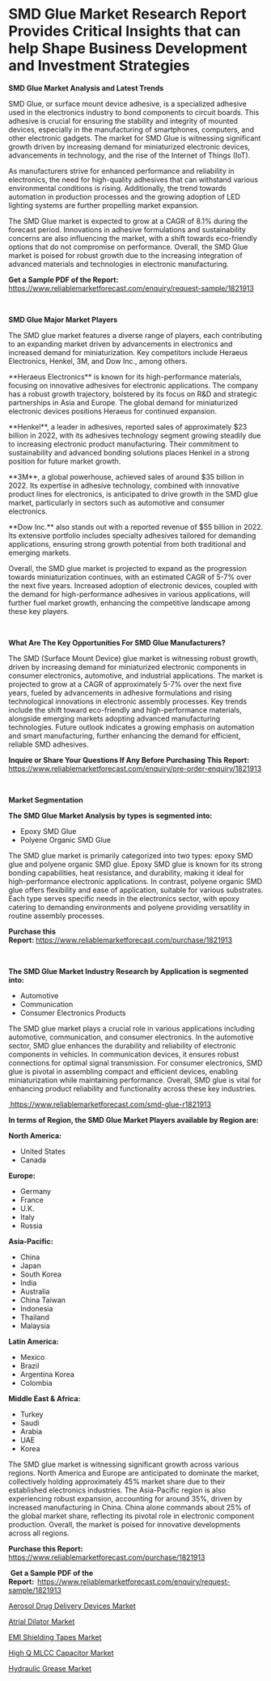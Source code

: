 <p><h1>SMD Glue Market Research Report Provides Critical Insights that can help Shape Business Development and Investment Strategies</h1></p><p><strong>SMD Glue Market Analysis and Latest Trends</strong></p>
<p><p>SMD Glue, or surface mount device adhesive, is a specialized adhesive used in the electronics industry to bond components to circuit boards. This adhesive is crucial for ensuring the stability and integrity of mounted devices, especially in the manufacturing of smartphones, computers, and other electronic gadgets. The market for SMD Glue is witnessing significant growth driven by increasing demand for miniaturized electronic devices, advancements in technology, and the rise of the Internet of Things (IoT). </p><p>As manufacturers strive for enhanced performance and reliability in electronics, the need for high-quality adhesives that can withstand various environmental conditions is rising. Additionally, the trend towards automation in production processes and the growing adoption of LED lighting systems are further propelling market expansion. </p><p>The SMD Glue market is expected to grow at a CAGR of 8.1% during the forecast period. Innovations in adhesive formulations and sustainability concerns are also influencing the market, with a shift towards eco-friendly options that do not compromise on performance. Overall, the SMD Glue market is poised for robust growth due to the increasing integration of advanced materials and technologies in electronic manufacturing.</p></p>
<p><strong>Get a Sample PDF of the Report:&nbsp;</strong> <a href="https://www.reliablemarketforecast.com/enquiry/request-sample/1821913?utm_campaign=1110&utm_medium=2&utm_source=Github&utm_content=ia&utm_term=10112024&utm_id=smd-glue">https://www.reliablemarketforecast.com/enquiry/request-sample/1821913</a></p>
<p>&nbsp;</p>
<p><strong>SMD Glue Major Market Players</strong></p>
<p><p>The SMD glue market features a diverse range of players, each contributing to an expanding market driven by advancements in electronics and increased demand for miniaturization. Key competitors include Heraeus Electronics, Henkel, 3M, and Dow Inc., among others.</p><p>**Heraeus Electronics** is known for its high-performance materials, focusing on innovative adhesives for electronic applications. The company has a robust growth trajectory, bolstered by its focus on R&D and strategic partnerships in Asia and Europe. The global demand for miniaturized electronic devices positions Heraeus for continued expansion.</p><p>**Henkel**, a leader in adhesives, reported sales of approximately $23 billion in 2022, with its adhesives technology segment growing steadily due to increasing electronic product manufacturing. Their commitment to sustainability and advanced bonding solutions places Henkel in a strong position for future market growth.</p><p>**3M**, a global powerhouse, achieved sales of around $35 billion in 2022. Its expertise in adhesive technology, combined with innovative product lines for electronics, is anticipated to drive growth in the SMD glue market, particularly in sectors such as automotive and consumer electronics.</p><p>**Dow Inc.** also stands out with a reported revenue of $55 billion in 2022. Its extensive portfolio includes specialty adhesives tailored for demanding applications, ensuring strong growth potential from both traditional and emerging markets.</p><p>Overall, the SMD glue market is projected to expand as the progression towards miniaturization continues, with an estimated CAGR of 5-7% over the next five years. Increased adoption of electronic devices, coupled with the demand for high-performance adhesives in various applications, will further fuel market growth, enhancing the competitive landscape among these key players.</p></p>
<p>&nbsp;</p>
<p><strong>What Are The Key Opportunities For SMD Glue Manufacturers?</strong></p>
<p><p>The SMD (Surface Mount Device) glue market is witnessing robust growth, driven by increasing demand for miniaturized electronic components in consumer electronics, automotive, and industrial applications. The market is projected to grow at a CAGR of approximately 5-7% over the next five years, fueled by advancements in adhesive formulations and rising technological innovations in electronic assembly processes. Key trends include the shift toward eco-friendly and high-performance materials, alongside emerging markets adopting advanced manufacturing technologies. Future outlook indicates a growing emphasis on automation and smart manufacturing, further enhancing the demand for efficient, reliable SMD adhesives.</p></p>
<p><strong>Inquire or Share Your Questions If Any Before Purchasing This Report:</strong> <a href="https://www.reliablemarketforecast.com/enquiry/pre-order-enquiry/1821913?utm_campaign=1110&utm_medium=2&utm_source=Github&utm_content=ia&utm_term=10112024&utm_id=smd-glue">https://www.reliablemarketforecast.com/enquiry/pre-order-enquiry/1821913</a></p>
<p>&nbsp;</p>
<p><strong>Market Segmentation</strong></p>
<p><strong>The SMD Glue Market Analysis by types is segmented into:</strong></p>
<p><ul><li>Epoxy SMD Glue</li><li>Polyene Organic SMD Glue</li></ul></p>
<p><p>The SMD glue market is primarily categorized into two types: epoxy SMD glue and polyene organic SMD glue. Epoxy SMD glue is known for its strong bonding capabilities, heat resistance, and durability, making it ideal for high-performance electronic applications. In contrast, polyene organic SMD glue offers flexibility and ease of application, suitable for various substrates. Each type serves specific needs in the electronics sector, with epoxy catering to demanding environments and polyene providing versatility in routine assembly processes.</p></p>
<p><strong>Purchase this Report:&nbsp;</strong><a href="https://www.reliablemarketforecast.com/purchase/1821913?utm_campaign=1110&utm_medium=2&utm_source=Github&utm_content=ia&utm_term=10112024&utm_id=smd-glue">https://www.reliablemarketforecast.com/purchase/1821913</a></p>
<p>&nbsp;</p>
<p><strong>The SMD Glue Market Industry Research by Application is segmented into:</strong></p>
<p><ul><li>Automotive</li><li>Communication</li><li>Consumer Electronics Products</li></ul></p>
<p><p>The SMD glue market plays a crucial role in various applications including automotive, communication, and consumer electronics. In the automotive sector, SMD glue enhances the durability and reliability of electronic components in vehicles. In communication devices, it ensures robust connections for optimal signal transmission. For consumer electronics, SMD glue is pivotal in assembling compact and efficient devices, enabling miniaturization while maintaining performance. Overall, SMD glue is vital for enhancing product reliability and functionality across these key industries.</p></p>
<p><a href="https://www.reliablemarketforecast.com/smd-glue-r1821913?utm_campaign=1110&utm_medium=2&utm_source=Github&utm_content=ia&utm_term=10112024&utm_id=smd-glue">&nbsp;https://www.reliablemarketforecast.com/smd-glue-r1821913</a></p>
<p><strong>In terms of Region, the SMD Glue Market Players available by Region are:</strong></p>
<p>
    <p> <strong> North America: </strong>
        <ul>
            <li>United States</li>
            <li>Canada</li>
        </ul>
        </p> 
    <p> <strong> Europe: </strong>
        <ul>
            <li>Germany</li>
            <li>France</li>
            <li>U.K.</li>
            <li>Italy</li>
            <li>Russia</li>
        </ul>
        </p> 
    <p> <strong> Asia-Pacific: </strong>
        <ul>
            <li>China</li>
            <li>Japan</li>
            <li>South Korea</li>
            <li>India</li>
            <li>Australia</li>
            <li>China Taiwan</li>
            <li>Indonesia</li>
            <li>Thailand</li>
            <li>Malaysia</li>
        </ul>
        </p> 
    <p> <strong> Latin America: </strong>
        <ul>
            <li>Mexico</li>
            <li>Brazil</li>
            <li>Argentina Korea</li>
            <li>Colombia</li>
        </ul>
        </p> 
    <p> <strong> Middle East & Africa: </strong>
        <ul>
            <li>Turkey</li>
            <li>Saudi</li>
            <li>Arabia</li>
            <li>UAE</li>
            <li>Korea</li>
        </ul>
    </p>
    </p>
<p><p>The SMD glue market is witnessing significant growth across various regions. North America and Europe are anticipated to dominate the market, collectively holding approximately 45% market share due to their established electronics industries. The Asia-Pacific region is also experiencing robust expansion, accounting for around 35%, driven by increased manufacturing in China. China alone commands about 25% of the global market share, reflecting its pivotal role in electronic component production. Overall, the market is poised for innovative developments across all regions.</p></p>
<p><strong>Purchase this Report: </strong><a href="https://www.reliablemarketforecast.com/purchase/1821913?utm_campaign=1110&utm_medium=2&utm_source=Github&utm_content=ia&utm_term=10112024&utm_id=smd-glue">https://www.reliablemarketforecast.com/purchase/1821913</a></p>
<p>&nbsp;<strong>Get a Sample PDF of the Report:&nbsp;&nbsp;</strong><a href="https://www.reliablemarketforecast.com/enquiry/request-sample/1821913?utm_campaign=1110&utm_medium=2&utm_source=Github&utm_content=ia&utm_term=10112024&utm_id=smd-glue">https://www.reliablemarketforecast.com/enquiry/request-sample/1821913</a></p>
<p><strong></strong></p>
<p><p><a href="https://issuu.com/reportprime-2/docs/aerosol-drug-delivery-devices-marke_d5654c4cb488ac?utm_campaign=1110&utm_medium=2&utm_source=Github&utm_content=ia&utm_term=10112024&utm_id=smd-glue">Aerosol Drug Delivery Devices Market</a></p><p><a href="https://issuu.com/reportprime-2/docs/atrial-dilator-market-size-2030.ppt_7a45957914248c?utm_campaign=1110&utm_medium=2&utm_source=Github&utm_content=ia&utm_term=10112024&utm_id=smd-glue">Atrial Dilator Market</a></p><p><a href="https://github.com/sandygraoj2/Market-Research-Report-List-1/blob/main/emi-shielding-tapes-market.md?utm_campaign=1110&utm_medium=2&utm_source=Github&utm_content=ia&utm_term=10112024&utm_id=smd-glue">EMI Shielding Tapes Market</a></p><p><a href="https://www.linkedin.com/pulse/surfing-high-q-mlcc-capacitor-wave-riding-market-currents-obgle?utm_campaign=1110&utm_medium=2&utm_source=Github&utm_content=ia&utm_term=10112024&utm_id=smd-glue">High Q MLCC Capacitor Market</a></p><p><a href="https://github.com/janelbaub6/Market-Research-Report-List-1/blob/main/hydraulic-grease-market.md?utm_campaign=1110&utm_medium=2&utm_source=Github&utm_content=ia&utm_term=10112024&utm_id=smd-glue">Hydraulic Grease Market</a></p></p>